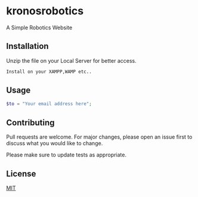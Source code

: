 # kronosrobotics
A Simple Robotics Website


## Installation

Unzip the file on your Local Server for better access.

```bash
Install on your XAMPP,WAMP etc..
```

## Usage

```php
$to = "Your email address here";
```

## Contributing
Pull requests are welcome. For major changes, please open an issue first to discuss what you would like to change.

Please make sure to update tests as appropriate.

## License
[MIT](https://choosealicense.com/licenses/mit/)
